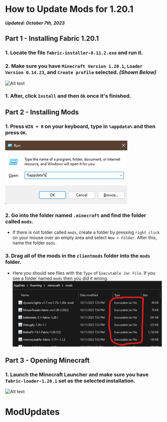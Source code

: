 # How to Update Mods for 1.20.1
***Updated: October 7th, 2023***

## Part 1 - Installing Fabric 1.20.1
### 1. Locate the file `fabric-installer-0.11.2.exe` and run it.
### 2. Make sure you have `Minecraft Version 1.20.1`, `Loader Version 0.14.23`, and `Create profile` selected. *(Shown Below)*
![Alt text](image.png)
### 1. After, click `Install` and then `Ok` once it's finished.

## Part 2 - Installing Mods
### 1. Press `WIN + R` on your keyboard, type in `%appdata%` and then press `OK`.
   ![Alt text](./ignore/winr.png)
### 2. Go into the folder named `.minecraft` and find the folder called `mods`.
  - If there is not folder called `mods`, create a folder by pressing `right click` on your mouse over an empty area and select `New > Folder`. After this, name the folder `mods`.
### 3. Drag all of the mods in the `clientmods` folder into the `mods` folder.
  - Here you should see files with the `Type` of `Executable Jar File`. If you see a folder named `mods` then you did it wrong.
    ![Alt text](./ignore/exe.png)

## Part 3 - Opening Minecraft
### 1. Launch the Minecraft Launcher and make sure you have `fabric-loader-1.20.1` set as the selected installation.
![Alt text](image-1.png)
# ModUpdates
